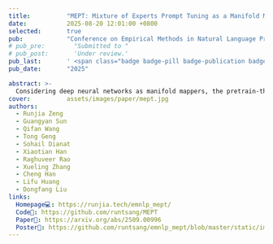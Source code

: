 ```yaml
---
title:          "MEPT: Mixture of Experts Prompt Tuning as a Manifold Mapper"
date:           2025-08-20 12:01:00 +0800
selected:       true
pub:            "Conference on Empirical Methods in Natural Language Processing"
# pub_pre:        "Submitted to "
# pub_post:       'Under review.'
pub_last:       ' <span class="badge badge-pill badge-publication badge-success">EMNLP</span>'
pub_date:       "2025"

abstract: >-
  Considering deep neural networks as manifold mappers, the pretrain-then-fine-tune paradigm is a two-stage process: pretrain builds a broad knowledge base, and fine-tune adjusts parameters to activate specific neural pathways aligning with the target manifold. The rigid parameter space constrain of prior prompt tuning methods limits dynamic pathway activation, making them less adaptable to diverse and evolving data. In this view, we propose Mixture of Expert Prompt Tuning (MEPT) that leverages multiple prompt experts to adaptively learn diverse and non-stationary data distributions.
cover:          assets/images/paper/mept.jpg
authors:
  - Runjia Zeng
  - Guangyan Sun
  - Qifan Wang
  - Tong Geng
  - Sohail Dianat
  - Xiaotian Han
  - Raghuveer Rao
  - Xueling Zhang
  - Cheng Han
  - Lifu Huang
  - Dongfang Liu
links:
  Homepage💻: https://runjia.tech/emnlp_mept/
  Code💾: https://github.com/runtsang/MEPT
  Paper📑: https://arxiv.org/abs/2509.00996
  Poster🎇: https://github.com/runtsang/emnlp_mept/blob/master/static/images/poster.jpg
---
```

